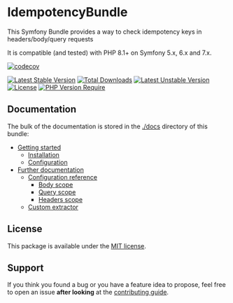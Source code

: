 IdempotencyBundle
============

This Symfony Bundle  provides a way to check idempotency keys in headers/body/query requests 

It is compatible (and tested) with PHP 8.1+ on Symfony 5.x, 6.x and 7.x.

[![codecov](https://codecov.io/gh/conejerock/idempotency-bundle/graph/badge.svg?token=3DJ60QQORW)](https://codecov.io/gh/conejerock/idempotency-bundle)

[![Latest Stable Version](http://poser.pugx.org/conejerock/idempotency-bundle/v)](https://packagist.org/packages/conejerock/idempotency-bundle) 
[![Total Downloads](http://poser.pugx.org/conejerock/idempotency-bundle/downloads)](https://packagist.org/packages/conejerock/idempotency-bundle) 
[![Latest Unstable Version](http://poser.pugx.org/conejerock/idempotency-bundle/v/unstable)](https://packagist.org/packages/conejerock/idempotency-bundle) 
[![License](http://poser.pugx.org/conejerock/idempotency-bundle/license)](https://packagist.org/packages/conejerock/idempotency-bundle) 
[![PHP Version Require](http://poser.pugx.org/conejerock/idempotency-bundle/require/php)](https://packagist.org/packages/conejerock/idempotency-bundle)


Documentation
------------
The bulk of the documentation is stored in the [./docs](./docs/index.md) directory of this bundle:

* [Getting started](./docs/index.md#getting-started)
    * [Installation](./docs/index.md#installation)
    * [Configuration](./docs/index.md#configuration)
* [Further documentation](./docs/index.rst#further-documentation)
    * [Configuration reference](./docs/1-configuration-reference.md)
        * [Body scope](./docs/1-configuration-reference.md#body-scope)
        * [Query scope](./docs/1-configuration-reference.md#query-scope)
        * [Headers scope](./docs/1-configuration-reference.md#qheaders-scope)
    * [Custom extractor](./docs/2-custom-extractor.md)



License
-------------
This package is available under the [MIT license](LICENSE).


Support
-------------
If you think you found a bug or you have a feature idea to propose, feel free to open an issue
**after looking** at the [contributing guide](CONTRIBUTING.md).
